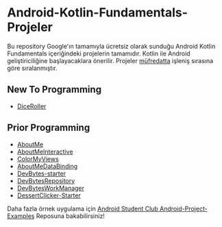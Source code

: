 # Android-Kotlin-Fundamentals-Projeler

Bu repository Google'ın tamamıyla ücretsiz olarak sunduğu Android Kotlin Fundamentals içeriğindeki projelerin tamamıdır. Kotlin ile Android geliştiriciliğine başlayacaklara önerilir. Projeler [müfredatta](https://github.com/serkanalc/Android-Kotlin-Fundamentals) işleniş sırasına göre sıralanmıştır.


## New To Programming

- [DiceRoller](https://github.com/serkanalc/Android-Kotlin-Fundamentals-Projeler/tree/main/Dice%20Roller)

## Prior Programming 

- [AboutMe](https://github.com/serkanalc/Android-Kotlin-Fundamentals-Projeler/tree/main/AboutMe%20-%20Project)
- [AboutMeInteractive](https://github.com/serkanalc/Android-Kotlin-Fundamentals-Projeler/tree/main/About%20me%20Interactive)
- [ColorMyViews](https://github.com/serkanalc/Android-Kotlin-Fundamentals-Projeler/tree/main/ColorMyViews)
- [AboutMeDataBinding](https://github.com/serkanalc/Android-Kotlin-Fundamentals-Projeler/tree/main/AboutMeDataBinding)
- [DevBytes-starter](https://github.com/serkanalc/Android-Kotlin-Fundamentals-Projeler/tree/main/DevBytesstarter)
- [DevBytesRepository](https://github.com/serkanalc/Android-Kotlin-Fundamentals-Projeler/tree/main/DevBytesRepository)
- [DevBytesWorkManager](https://github.com/serkanalc/Android-Kotlin-Fundamentals-Projeler/tree/main/DevBytesWorkManager)
- [DessertClicker-Starter](https://github.com/serkanalc/Android-Kotlin-Fundamentals-Projeler/tree/main/DessertClickerStarter)


Daha fazla örnek uygulama için [Android Student Club Android-Project-Examples](https://github.com/Android-Student-Club-Turkey/Android-Project-Examples) Reposuna bakabilirsiniz!

